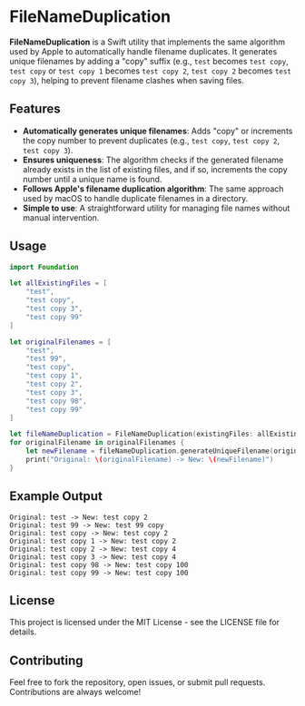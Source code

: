 # FileNameDuplication

**FileNameDuplication** is a Swift utility that implements the same algorithm used by Apple to automatically handle filename duplicates. It generates unique filenames by adding a "copy" suffix (e.g., `test` becomes `test copy`, `test copy` or `test copy 1` becomes `test copy 2`, `test copy 2` becomes `test copy 3`), helping to prevent filename clashes when saving files.

## Features

- **Automatically generates unique filenames**: Adds "copy" or increments the copy number to prevent duplicates (e.g., `test copy`, `test copy 2`, `test copy 3`).
- **Ensures uniqueness**: The algorithm checks if the generated filename already exists in the list of existing files, and if so, increments the copy number until a unique name is found.
- **Follows Apple's filename duplication algorithm**: The same approach used by macOS to handle duplicate filenames in a directory.
- **Simple to use**: A straightforward utility for managing file names without manual intervention.

## Usage

```swift
import Foundation

let allExistingFiles = [
    "test",
    "test copy",
    "test copy 3",
    "test copy 99"
]

let originalFilenames = [
    "test",
    "test 99",
    "test copy",
    "test copy 1",
    "test copy 2",
    "test copy 3",
    "test copy 98",
    "test copy 99"
]

let fileNameDuplication = FileNameDuplication(existingFiles: allExistingFiles)
for originalFilename in originalFilenames {
    let newFilename = fileNameDuplication.generateUniqueFilename(originalName: originalFilename)
    print("Original: \(originalFilename) -> New: \(newFilename)")
}
```

## Example Output
```
Original: test -> New: test copy 2
Original: test 99 -> New: test 99 copy
Original: test copy -> New: test copy 2
Original: test copy 1 -> New: test copy 2
Original: test copy 2 -> New: test copy 4
Original: test copy 3 -> New: test copy 4
Original: test copy 98 -> New: test copy 100
Original: test copy 99 -> New: test copy 100
```
## License

This project is licensed under the MIT License - see the LICENSE file for details.

## Contributing

Feel free to fork the repository, open issues, or submit pull requests. Contributions are always welcome!
